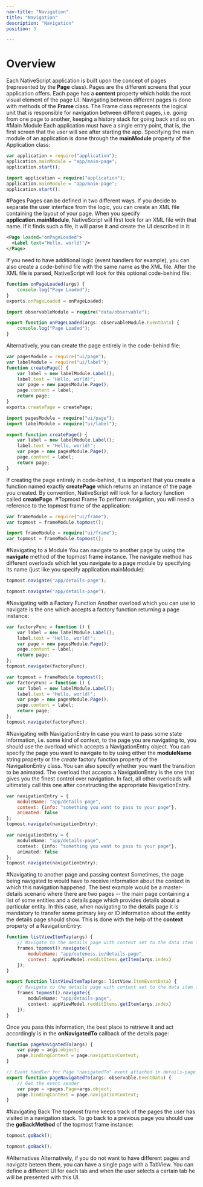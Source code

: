```yaml
---
nav-title: "Navigation"
title: "Navigation"
description: "Navigation"
position: 3

---
```

# Overview
Each NativeScript application is built upon the concept of pages (represented by the **Page** class). Pages are the different screens that your application offers. Each page has a **content** property which holds the root visual element of the page UI. Navigating between different pages is done with methods of the **Frame** class. The Frame class represents the logical unit that is responsible for navigation between different pages, i.e. going from one page to another, keeping a history stack for going back and so on.
#Main Module
Each application must have a single entry point, that is, the first screen that the user will see after starting the app. Specifying the main module of an application is done through the **mainModule** property of the Application class:
``` JavaScript
var application = require("application");
application.mainModule = "app/main-page";
application.start();
```
``` TypeScript
import application = require("application");
application.mainModule = "app/main-page";
application.start();
```
#Pages
Pages can be defined in two different ways. If you decide to separate the user interface from the logic, you can create an XML file containing the layout of your page. When you specify **application.mainModule**, NativeScript will first look for an XML file with that name. If it finds such a file, it will parse it and create the UI described in it:
``` XML
<Page loaded="onPageLoaded">
  <Label text="Hello, world!"/>
</Page>
``` 
If you need to have additional logic (event handlers for example), you can also create a code-behind file with the same name as the XML file. After the XML file is parsed, NativeScript will look for this optional code-behind file:
``` JavaScript
function onPageLoaded(args) {
    console.log("Page Loaded");
}
exports.onPageLoaded = onPageLoaded;
```
``` TypeScript
import observableModule = require("data/observable");

export function onPageLoaded(args: observableModule.EventData) {
    console.log("Page Loaded");
}
```
Alternatively, you can create the page entirely in the code-behind file:
``` JavaScript
var pagesModule = require("ui/page");
var labelModule = require("ui/label");
function createPage() {
    var label = new labelModule.Label();
    label.text = "Hello, world!";
    var page = new pagesModule.Page();
    page.content = label;
    return page;
}
exports.createPage = createPage;
```
``` TypeScript
import pagesModule = require("ui/page");
import labelModule = require("ui/label");

export function createPage() {
    var label = new labelModule.Label();
    label.text = "Hello, world!";
    var page = new pagesModule.Page();
    page.content = label;
    return page;
}
```
If creating the page entirely in code-behind, it is important that you create a function named exactly **createPage** which returns an instance of the page you created. By convention, NativeScript will look for a factory function called **createPage**.
#Topmost Frame
To perform navigation, you will need a reference to the topmost frame of the application:
``` JavaScript
var frameModule = require("ui/frame");
var topmost = frameModule.topmost();
```
``` TypeScript
import frameModule = require("ui/frame");
var topmost = frameModule.topmost();
```
#Navigating to a Module
You can navigate to another page by using the **navigate** method of the topmost frame instance. The navigate method has different overloads which let you navigate to a page module by specifying its name (just like you specify application.mainModule):
``` JavaScript
topmost.navigate("app/details-page");
```
``` TypeScript
topmost.navigate("app/details-page");
```
#Navigating with a Factory Function
Another overload which you can use to navigate is the one which accepts a factory function returning a page instance:
``` JavaScript
var factoryFunc = function () {
    var label = new labelModule.Label();
    label.text = "Hello, world!";
    var page = new pagesModule.Page();
    page.content = label;
    return page;
};
topmost.navigate(factoryFunc);
```
``` TypeScript
var topmost = frameModule.topmost();
var factoryFunc = function () {
    var label = new labelModule.Label();
    label.text = "Hello, world!";
    var page = new pagesModule.Page();
    page.content = label;
    return page;
};
topmost.navigate(factoryFunc);
```
#Navigating with NavigationEntry
In case you want to pass some state information, i.e. some kind of context, to the page you are navigating to, you should use the overload which accepts a NavigationEntry object. You can specify the page you want to navigate to by using either the **moduleName** string property or the *create* factory function property of the NavigationEntry class. You can also specify whether you want the transition to be animated. The overload that accepts a NavigationEntry is the one that gives you the finest control over navigation. In fact, all other overloads will ultimately call this one after constructing the appropriate NavigationEntry.
``` JavaScript
var navigationEntry = {
    moduleName: "app/details-page",
    context: {info: "something you want to pass to your page"},
    animated: false
};
topmost.navigate(navigationEntry);
```
``` TypeScript
var navigationEntry = {
    moduleName: "app/details-page",
    context: {info: "something you want to pass to your page"},
    animated: false
};
topmost.navigate(navigationEntry);
```
#Navigating to another page and passing context
Sometimes, the page being navigated to would have to receive information about the context in which this navigation happened. The best example would be a master-details scenario where there are two pages -- the main page containing a list of some entities and a details page which provides details about a particular entity. In this case, when navigating to the details page it is mandatory to transfer some primary key or ID information about the entity the details page should show. This is done with the help of the **context** property of a NavigationEntry:
``` JavaScript
function listViewItemTap(args) {
    // Navigate to the details page with context set to the data item for specified index
    frames.topmost().navigate({
        moduleName: "app/cuteness.io/details-page",
        context: appViewModel.redditItems.getItem(args.index)
    });
}
```
``` TypeScript
export function listViewItemTap(args: listView.ItemEventData) {
    // Navigate to the details page with context set to the data item for specified index
    frames.topmost().navigate({
        moduleName: "app/details-page",
        context: appViewModel.redditItems.getItem(args.index)
    });
}
```
Once you pass this information, the best place to retrieve it and act accordingly is in the **onNavigatedTo** callback of the details page:
``` JavaScript
function pageNavigatedTo(args) {
    var page = args.object;
    page.bindingContext = page.navigationContext;
}
```
``` TypeScript
// Event handler for Page "navigatedTo" event attached in details-page.xml
export function pageNavigatedTo(args: observable.EventData) {
    // Get the event sender
    var page = <pages.Page>args.object;
    page.bindingContext = page.navigationContext;
}
```
#Navigating Back
The topmost frame keeps track of the pages the user has visited in a navigation stack. To go back to a previous page you should use the **goBackMethod** of the topmost frame instance:
``` JavaScript
topmost.goBack();
```
``` TypeScript
topmost.goBack();
```
#Alternatives
Alternatively, if you do not want to have different pages and navigate beteen them, you can have a single page with a TabView. You can define a different UI for each tab and when the user selects a certain tab he will be presented with this UI.
